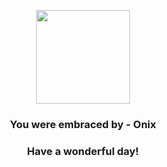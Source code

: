 <p align="center">
    <img src="https://raw.githubusercontent.com/PokeAPI/sprites/master/sprites/pokemon/95.png" width="150" height="150">
</p>
<h3 align="center">You were embraced by - <b>Onix</b></h3>
<h3 align="center">Have a wonderful day!</h3>
